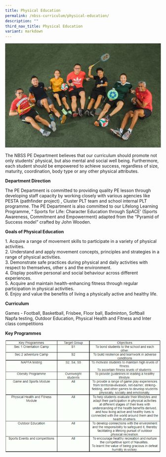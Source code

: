 ```yaml
---
title: Physical Education
permalink: /nbss-curriculum/physical-education/
description: ""
third_nav_title: Physical Education
variant: markdown
---
```

![](/images/11__Physical_Education_Department__1_.jpg)
<p>The NBSS PE Department believes that our curriculum should promote not only students' physical, but also mental and social well being. Furthermore, each student should be empowered to achieve success, regardless of size, maturity, coordination, body type or any other physical attributes.&nbsp;</p>

<p><strong>Department Direction</strong></p>
<p>The PE Department is committed to providing quality PE lesson through developing staff capacity by working closely with various agencies like PESTA (pathfinder project) , Cluster PLT team and school internal PLT programme. The PE Department is also committed to our Lifelong Learning Programme, “ Sports for Life: Character Education through SpACE’ (Sports Awareness, Commitment and Empowerment) adapted from the “Pyramid of Success model” crafted by John Wooden.</p>
<p><strong>Goals of Physical Education</strong></p>
<p>1. Acquire a range of movement skills to participate in a variety of physical activities.&nbsp;<br>2. Understand and apply movement concepts, principles and strategies in a range of physical activities.<br>3. Demonstrate safe practices during physical and daily activities with respect to themselves, other s and the environment.&nbsp;<br>4. Display positive personal and social behaviour across different experiences.<br>5. Acquire and maintain health-enhancing fitness through regular participation in physical activities.&nbsp;<br>6. Enjoy and value the benefits of living a physically active and healthy life.</p>
<p><strong>Curriculum</strong></p>
<p>Games - Football, Basketball, Frisbee, Floor ball, Badminton, Softball <br>Napfa testing, Outdoor Education, Physical Health and Fitness and Inter class competitions</p>
<p><strong>Key Programmes</strong></p>
<img src="/images/pe1.png"><br>